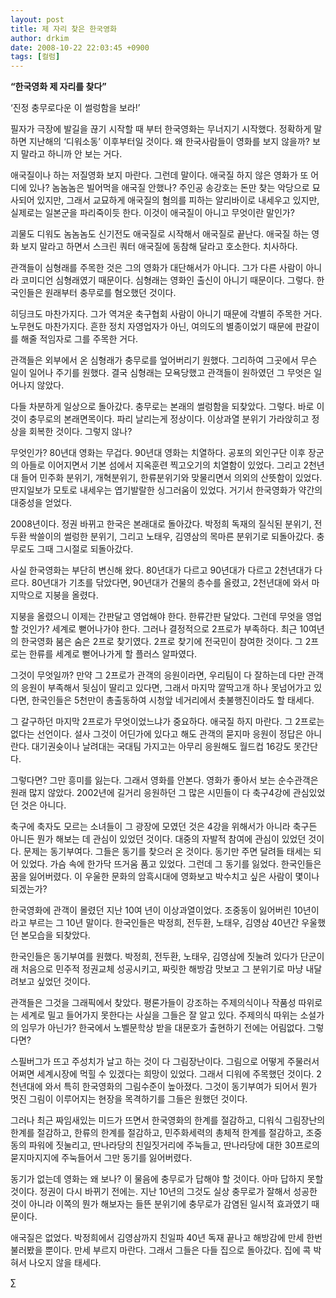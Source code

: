 ```yaml
---
layout: post
title: 제 자리 찾은 한국영화
author: drkim
date: 2008-10-22 22:03:45 +0900
tags: [컬럼]
---
```

**“한국영화 제 자리를 찾다”**
              
‘진정 충무로다운 이 썰렁함을 보라!’

필자가 극장에 발길을 끊기 시작할 때 부터 한국영화는 무너지기 시작했다. 정확하게 말하면 지난해의 ‘디워소동’ 이후부터일 것이다. 왜 한국사람들이 영화를 보지 않을까? 보지 말라고 하니까 안 보는 거다. 

애국질이나 하는 저질영화 보지 마란다. 그런데 말이다. 애국질 하지 않은 영화가 또 어디에 있나? 놈놈놈은 빌어먹을 애국질 안했나? 주인공 송강호는 돈만 찾는 악당으로 묘사되어 있지만, 그래서 교묘하게 애국질의 혐의를 피하는 알리바이로 내세우고 있지만, 실제로는 일본군을 파리죽이듯 한다. 이것이 애국질이 아니고 무엇이란 말인가? 

괴물도 디워도 놈놈놈도 신기전도 애국질로 시작해서 애국질로 끝난다. 애국질 하는 영화 보지 말라고 하면서 스크린 쿼터 애국질에 동참해 달라고 호소한다. 치사하다. 

관객들이 심형래를 주목한 것은 그의 영화가 대단해서가 아니다. 그가 다른 사람이 아니라 코미디언 심형래였기 때문이다. 심형래는 영화인 출신이 아니기 때문이다. 그렇다. 한국인들은 원래부터 충무로를 혐오했던 것이다. 

히딩크도 마찬가지다. 그가 역겨운 축구협회 사람이 아니기 때문에 각별히 주목한 거다. 노무현도 마찬가지다. 흔한 정치 자영업자가 아닌, 여의도의 별종이었기 때문에 판갈이를 해줄 적임자로 그를 주목한 거다. 

관객들은 외부에서 온 심형래가 충무로를 엎어버리기 원했다. 그리하여 그곳에서 무슨 일이 일어나 주기를 원했다. 결국 심형래는 모욕당했고 관객들이 원하였던 그 무엇은 일어나지 않았다. 

다들 차분하게 일상으로 돌아갔다. 충무로는 본래의 썰렁함을 되찾았다. 그렇다. 바로 이것이 충무로의 본래면목이다. 파리 날리는게 정상이다. 이상과열 분위기 가라앉히고 정상을 회복한 것이다. 그렇지 않나? 

무엇인가? 80년대 영화는 무겁다. 90년대 영화는 치열하다. 공포의 외인구단 이후 장군의 아들로 이어지면서 기본 섬에서 지옥훈련 찍고오기의 치열함이 있었다. 그리고 2천년대 들어 민주화 분위기, 개혁분위기, 한류분위기와 맞물리면서 의외의 산뜻함이 있었다. 딴지일보가 모토로 내세우는 엽기발랄한 싱그러움이 있었다. 거기서 한국영화가 약간의 대중성을 얻었다. 

2008년이다. 정권 바뀌고 한국은 본래대로 돌아갔다. 박정희 독재의 질식된 분위기, 전두환 싹쓸이의 썰렁한 분위기, 그리고 노태우, 김영삼의 목마른 분위기로 되돌아갔다. 충무로도 그때 그시절로 되돌아갔다. 

사실 한국영화는 부단히 변신해 왔다. 80년대가 다르고 90년대가 다르고 2천년대가 다르다. 80년대가 기초를 닦았다면, 90년대가 건물의 층수를 올렸고, 2천년대에 와서 마지막으로 지붕을 올렸다. 

지붕을 올렸으니 이제는 간판달고 영업해야 한다. 한류간판 달았다. 그런데 무엇을 영업할 것인가? 세계로 뻗어나가야 한다. 그러나 결정적으로 2프로가 부족하다. 최근 10여년의 한국영화 붐은 숨은 2프로 찾기였다. 2프로 찾기에 전국민이 참여한 것이다. 그 2프로는 한류를 세계로 뻗어나가게 할 플러스 알파였다. 

그것이 무엇일까? 만약 그 2프로가 관객의 응원이라면, 우리팀이 다 잘하는데 다만 관객의 응원이 부족해서 뒷심이 딸리고 있다면, 그래서 마지막 깔딱고개 하나 못넘어가고 있다면, 한국인들은 5천만이 총출동하여 시청앞 네거리에서 촛불행진이라도 할 태세다. 

그 갈구하던 마지막 2프로가 무엇이었느냐가 중요하다. 애국질 하지 마란다. 그 2프로는 없다는 선언이다. 설사 그것이 어딘가에 있다고 해도 관객의 묻지마 응원이 정답은 아니란다. 대기권슛이나 날려대는 국대팀 가지고는 아무리 응원해도 월드컵 16강도 못간단다. 

그렇다면? 그만 흥미를 잃는다. 그래서 영화를 안본다. 영화가 좋아서 보는 순수관객은 원래 많지 않았다. 2002년에 길거리 응원하던 그 많은 시민들이 다 축구4강에 관심있었던 것은 아니다. 

축구에 축자도 모르는 소녀들이 그 광장에 모였던 것은 4강을 위해서가 아니라 축구든 아니든 뭔가 해보는 데 관심이 있었던 것이다. 대중의 자발적 참여에 관심이 있었던 것이다. 문제는 동기부여다. 그들은 동기를 찾으러 온 것이다. 동기만 주면 달려들 태세는 되어 있었다. 가슴 속에 한가닥 뜨거움 품고 있었다. 그런데 그 동기를 잃었다. 한국인들은 꿈을 잃어버렸다. 이 우울한 문화의 암흑시대에 영화보고 박수치고 싶은 사람이 몇이나 되겠는가? 

한국영화에 관객이 몰렸던 지난 10여 년이 이상과열이었다. 조중동이 잃어버린 10년이라고 부르는 그 10년 말이다. 한국인들은 박정희, 전두환, 노태우, 김영삼 40년간 우울했던 본모습을 되찾았다. 

한국인들은 동기부여를 원했다. 박정희, 전두환, 노태우, 김영삼에 짓눌려 있다가 단군이래 처음으로 민주적 정권교체 성공시키고, 짜릿한 해방감 맛보고 그 분위기로 마냥 내달려보고 싶었던 것이다. 

관객들은 그것을 그래픽에서 찾았다. 평론가들이 강조하는 주제의식이나 작품성 따위로는 세계로 밀고 들어가지 못한다는 사실을 그들은 잘 알고 있다. 주제의식 따위는 소설가의 임무가 아닌가? 한국에서 노벨문학상 받을 대문호가 출현하기 전에는 어림없다. 그렇다면? 

스필버그가 뜨고 주성치가 날고 하는 것이 다 그림장난이다. 그림으로 어떻게 주물러서 어쩌면 세계시장에 먹힐 수 있겠다는 희망이 있었다. 그래서 디워에 주목했던 것이다. 2천년대에 와서 특히 한국영화의 그림수준이 높아졌다. 그것이 동기부여가 되어서 뭔가 멋진 그림이 이루어지는 현장을 목격하기를 그들은 원했던 것이다. 

그러나 최근 짜임새있는 미드가 뜨면서 한국영화의 한계를 절감하고, 디워식 그림장난의 한계를 절감하고, 한류의 한계를 절감하고, 민주화세력의 총체적 한계를 절감하고, 조중동의 파워에 짓눌리고, 딴나라당의 친일짓거리에 주눅들고, 딴나라당에 대한 30프로의 묻지마지지에 주눅들어서 그만 동기를 잃어버렸다. 

동기가 없는데 영화는 왜 보나? 이 물음에 충무로가 답해야 할 것이다. 아마 답하지 못할 것이다. 정권이 다시 바뀌기 전에는. 지난 10년의 그것도 실상 충무로가 잘해서 성공한 것이 아니라 이쪽의 뭔가 해보자는 들뜬 분위기에 충무로가 감염된 일시적 효과였기 때문이다. 

애국질은 없었다. 박정희에서 김영삼까지 친일파 40년 독재 끝나고 해방감에 만세 한번 불러봤을 뿐이다. 만세 부르지 마란다. 그래서 그들은 다들 집으로 돌아갔다. 집에 콕 박혀서 나오지 않을 태세다. 





∑